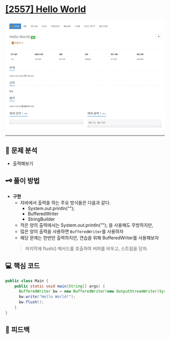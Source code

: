 # [[2557] Hello World](https://www.acmicpc.net/problem/2557)

![1.png](img%2F1.png)

***

## 📃 문제 분석

- 출력해보기

## 🗝️ 풀이 방법

- **구현**
  - 자바에서 출력을 하는 주요 방식들은 다음과 같다.
    - System.out.println("");
    - BufferedWriter
    - StringBuilder
  - 적은 양의 출력에서는 System.out.println(""); 을 사용해도 무방하지만,
  - 많은 양의 출력을 사용하면 ```BufferedWriter```를 사용하자
  - 해당 문제는 한번만 출력하지만, 연습을 위해 BufferedWriter를 사용해보자
  > 마지막에 flush() 메서드를 호출하여 버퍼를 비우고, 스트림을 닫자.


## 💻 핵심 코드

```java
public class Main {
    public static void main(String[] args) {
      BufferedWriter bw = new BufferedWriter(new OutputStreamWriter(System.out));
      bw.write("Hello World!");
      bw.flush();
    }
}
```

## 📌 피드백

